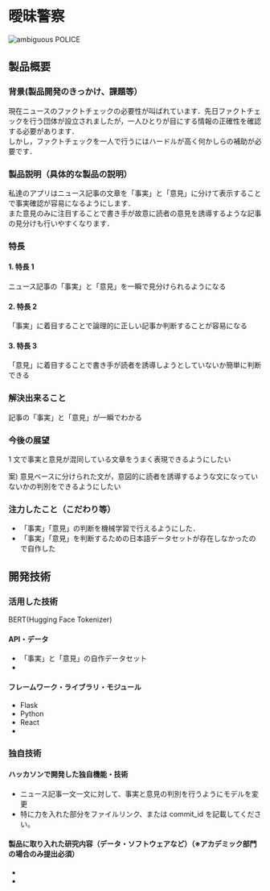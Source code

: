 # 曖昧警察
<!--![IMAGE ALT TEXT HERE](https://jphacks.com/wp-content/uploads/2022/08/JPHACKS2022_ogp.jpg)](https://www.youtube.com/watch?v=LUPQFB4QyVo)-->
![ambiguous POLICE](https://user-images.githubusercontent.com/107242974/197238730-97e890b4-4966-464b-b13b-91e017c70d8d.png)


## 製品概要

### 背景(製品開発のきっかけ、課題等）

現在ニュースのファクトチェックの必要性が叫ばれています．先日ファクトチェックを行う団体が設立されましたが，一人ひとりが目にする情報の正確性を確認する必要があります．<br>
しかし，ファクトチェックを一人で行うにはハードルが高く何かしらの補助が必要です．

### 製品説明（具体的な製品の説明）

私達のアプリはニュース記事の文章を「事実」と「意見」に分けて表示することで事実確認が容易になるようにします．<br>
また意見のみに注目することで書き手が故意に読者の意見を誘導するような記事の見分けも行いやすくなります．

### 特長

#### 1. 特長 1

ニュース記事の「事実」と「意見」を一瞬で見分けられるようになる

#### 2. 特長 2

「事実」に着目することで論理的に正しい記事か判断することが容易になる

#### 3. 特長 3

「意見」に着目することで書き手が読者を誘導しようとしていないか簡単に判断できる

### 解決出来ること

記事の「事実」と「意見」が一瞬でわかる

### 今後の展望

1 文で事実と意見が混同している文章をうまく表現できるようにしたい

案) 意見ベースに分けられた文が，意図的に読者を誘導するような文になっていないかの判別をできるようにしたい

### 注力したこと（こだわり等）

- 「事実」「意見」の判断を機械学習で行えるようにした．
- 「事実」「意見」を判断するための日本語データセットが存在しなかったので自作した

## 開発技術

### 活用した技術

BERT(Hugging Face Tokenizer)

#### API・データ

- 「事実」と「意見」の自作データセット
-

#### フレームワーク・ライブラリ・モジュール

- Flask
- Python
- React
-

### 独自技術

#### ハッカソンで開発した独自機能・技術

- ニュース記事一文一文に対して、事実と意見の判別を行うようにモデルを変更
- 特に力を入れた部分をファイルリンク、または commit_id を記載してください。

#### 製品に取り入れた研究内容（データ・ソフトウェアなど）（※アカデミック部門の場合のみ提出必須）

-
-
